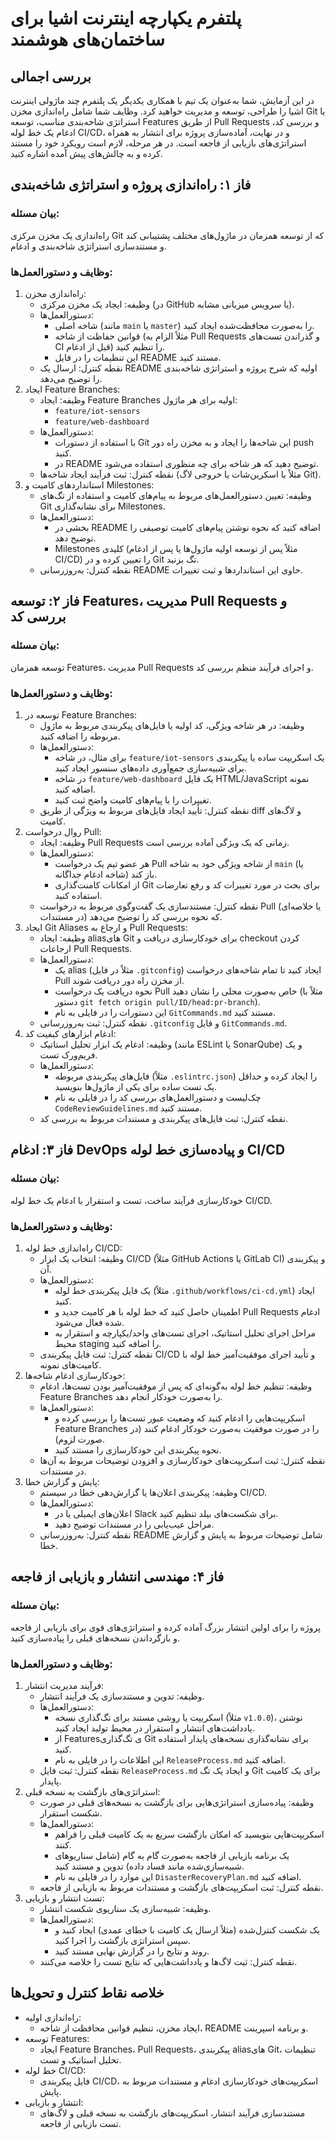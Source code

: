 # پلتفرم یکپارچه اینترنت اشیا برای ساختمان‌های هوشمند


## بررسی اجمالی

در این آزمایش، شما به‌عنوان یک تیم با همکاری یکدیگر یک پلتفرم چند ماژولی اینترنت اشیا را طراحی، توسعه و مدیریت خواهید کرد. وظایف شما شامل راه‌اندازی مخزن Git با استراتژی شاخه‌بندی مناسب، توسعه Features از طریق Pull Requests و بررسی کد، ادغام یک خط لوله CI/CD، و در نهایت، آماده‌سازی پروژه برای انتشار به همراه استراتژی‌های بازیابی از فاجعه است. در هر مرحله، لازم است رویکرد خود را مستند کرده و به چالش‌های پیش آمده اشاره کنید.


## فاز ۱: راه‌اندازی پروژه و استراتژی شاخه‌بندی

### بیان مسئله:
راه‌اندازی یک مخزن مرکزی Git که از توسعه همزمان در ماژول‌های مختلف پشتیبانی کند و مستندسازی استراتژی شاخه‌بندی و ادغام.

### وظایف و دستورالعمل‌ها:

1. راه‌اندازی مخزن:
   - وظیفه: ایجاد یک مخزن مرکزی (در GitHub یا سرویس میزبانی مشابه).
   - دستورالعمل‌ها:
     - شاخه اصلی (مانند `main` یا `master`) را به‌صورت محافظت‌شده ایجاد کنید.
     - قوانین حفاظت از شاخه (مثلاً الزام به Pull Requests و گذراندن تست‌های CI قبل از ادغام) را تنظیم کنید.
     - این تنظیمات را در فایل README مستند کنید.
   - نقطه کنترل: ارسال یک README اولیه که شرح پروژه و استراتژی شاخه‌بندی را توضیح می‌دهد.
2. ایجاد Feature Branches:
   - وظیفه: ایجاد Feature Branches اولیه برای هر ماژول:
     - `feature/iot-sensors`
     - `feature/web-dashboard`
   - دستورالعمل‌ها:
     - با استفاده از دستورات Git این شاخه‌ها را ایجاد و به مخزن راه دور push کنید.
     - در README توضیح دهید که هر شاخه برای چه منظوری استفاده می‌شود.
   - نقطه کنترل: ثبت فرآیند ایجاد شاخه‌ها (مثلاً با اسکرین‌شات یا خروجی لاگ Git).
3. استانداردهای کامیت و Milestones:
   - وظیفه: تعیین دستورالعمل‌های مربوط به پیام‌های کامیت و استفاده از تگ‌های Git برای نشانه‌گذاری Milestones.
   - دستورالعمل‌ها:
     - بخشی در README اضافه کنید که نحوه نوشتن پیام‌های کامیت توصیفی را توضیح دهد.
     - Milestones کلیدی (مثلاً پس از توسعه اولیه ماژول‌ها یا پس از ادغام CI/CD) را تعیین کرده و در Git تگ بزنید.
   - نقطه کنترل: به‌روزرسانی README حاوی این استانداردها و ثبت تغییرات.


## فاز ۲: توسعه Features، مدیریت Pull Requests و بررسی کد

### بیان مسئله:
توسعه همزمان Features، مدیریت Pull Requests و اجرای فرآیند منظم بررسی کد.

### وظایف و دستورالعمل‌ها:

1. توسعه در Feature Branches:
   - وظیفه: در هر شاخه ویژگی، کد اولیه یا فایل‌های پیکربندی مربوط به ماژول مربوطه را اضافه کنید.
   - دستورالعمل‌ها:
     - برای مثال، در شاخه `feature/iot-sensors` یک اسکریپت ساده یا پیکربندی برای شبیه‌سازی جمع‌آوری داده‌های سنسور ایجاد کنید.
     - در شاخه `feature/web-dashboard` یک فایل HTML/JavaScript نمونه اضافه کنید.
     - تغییرات را با پیام‌های کامیت واضح ثبت کنید.
   - نقطه کنترل: تأیید ایجاد فایل‌های مربوط به ویژگی از طریق diff و لاگ‌های کامیت.
2. روال درخواست Pull:
   - وظیفه: ایجاد Pull Requests زمانی که یک ویژگی آماده بررسی است.
   - دستورالعمل‌ها:
     - هر عضو تیم یک درخواست Pull از شاخه ویژگی خود به شاخه `main` (یا شاخه ادغام جداگانه) باز کند.
     - از امکانات کامنت‌گذاری Git برای بحث در مورد تغییرات کد و رفع تعارضات استفاده کنید.
   - نقطه کنترل: مستندسازی یک گفت‌وگوی مربوط به درخواست Pull (یا خلاصه‌ای در مستندات) که نحوه بررسی کد را توضیح می‌دهد.
3. ایجاد Git Aliases و ارجاع به Pull Requests:
   - وظیفه: ایجاد aliasهای Git برای خودکارسازی دریافت و checkout کردن ارجاعات Pull Requests.
   - دستورالعمل‌ها:
     - یک alias (مثلاً در فایل `.gitconfig`) ایجاد کنید تا تمام شاخه‌های درخواست Pull از مخزن راه دور دریافت شوند.
     - نحوه دریافت یک درخواست Pull خاص به‌صورت محلی را نشان دهید (مثلاً با دستور `git fetch origin pull/ID/head:pr-branch`).
     - این دستورات را در فایلی به نام `GitCommands.md` مستند کنید.
   - نقطه کنترل: ثبت به‌روزرسانی `.gitconfig` و فایل `GitCommands.md`.
4. ادغام ابزارهای کیفیت کد:
   - وظیفه: ادغام یک ابزار تحلیل استاتیک (مانند ESLint یا SonarQube) و یک فریم‌ورک تست.
   - دستورالعمل‌ها:
     - فایل‌های پیکربندی مربوطه (مثلاً `.eslintrc.json`) را ایجاد کرده و حداقل یک تست ساده برای یکی از ماژول‌ها بنویسید.
     - چک‌لیست و دستورالعمل‌های بررسی کد را در فایلی به نام `CodeReviewGuidelines.md` مستند کنید.
   - نقطه کنترل: ثبت فایل‌های پیکربندی و مستندات مربوط به بررسی کد.



## فاز ۳: ادغام DevOps و پیاده‌سازی خط لوله CI/CD

### بیان مسئله:
خودکارسازی فرآیند ساخت، تست و استقرار با ادغام یک خط لوله CI/CD.

### وظایف و دستورالعمل‌ها:

1. راه‌اندازی خط لوله CI/CD:
   - وظیفه: انتخاب یک ابزار CI/CD (مثلاً GitHub Actions یا GitLab CI) و پیکربندی آن.
   - دستورالعمل‌ها:
     - یک فایل پیکربندی خط لوله (مثلاً `.github/workflows/ci-cd.yml`) ایجاد کنید.
     - اطمینان حاصل کنید که خط لوله با هر کامیت جدید و Pull Requests ادغام شده فعال می‌شود.
     - مراحل اجرای تحلیل استاتیک، اجرای تست‌های واحد/یکپارچه و استقرار به محیط staging را اضافه کنید.
   - نقطه کنترل: ثبت فایل پیکربندی CI/CD و تأیید اجرای موفقیت‌آمیز خط لوله با کامیت‌های نمونه.
2. خودکارسازی ادغام شاخه‌ها:
   - وظیفه: تنظیم خط لوله به‌گونه‌ای که پس از موفقیت‌آمیز بودن تست‌ها، ادغام Feature Branches را به‌صورت خودکار انجام دهد.
   - دستورالعمل‌ها:
     - اسکریپت‌هایی را ادغام کنید که وضعیت عبور تست‌ها را بررسی کرده و Feature Branches را در صورت موفقیت به‌صورت خودکار ادغام کنند (در صورت لزوم).
     - نحوه پیکربندی این خودکارسازی را مستند کنید.
   - نقطه کنترل: ثبت اسکریپت‌های خودکارسازی و افزودن توضیحات مربوط به آن‌ها در مستندات.
3. پایش و گزارش خطا:
   - وظیفه: پیکربندی اعلان‌ها یا گزارش‌دهی خطا در سیستم CI/CD.
   - دستورالعمل‌ها:
     - اعلان‌های ایمیلی یا در Slack برای شکست‌های بیلد تنظیم کنید.
     - مراحل عیب‌یابی را در مستندات توضیح دهید.
   - نقطه کنترل: به‌روزرسانی README شامل توضیحات مربوط به پایش و گزارش خطا.



## فاز ۴: مهندسی انتشار و بازیابی از فاجعه

### بیان مسئله:
پروژه را برای اولین انتشار بزرگ آماده کرده و استراتژی‌های قوی برای بازیابی از فاجعه و بازگرداندن نسخه‌های قبلی را پیاده‌سازی کنید.

### وظایف و دستورالعمل‌ها:

1. فرآیند مدیریت انتشار:
   - وظیفه: تدوین و مستندسازی یک فرآیند انتشار.
   - دستورالعمل‌ها:
     - اسکریپت یا روشی مستند برای تگ‌گذاری نسخه (مثلاً `v1.0.0`)، نوشتن یادداشت‌های انتشار و استقرار در محیط تولید ایجاد کنید.
     - از Featuresی تگ‌گذاری Git برای نشانه‌گذاری نسخه‌های پایدار استفاده کنید.
     - این اطلاعات را در فایلی به نام `ReleaseProcess.md` اضافه کنید.
   - نقطه کنترل: ثبت فایل `ReleaseProcess.md` و ایجاد یک تگ Git برای یک کامیت پایدار.
2. استراتژی‌های بازگشت به نسخه قبلی:
   - وظیفه: پیاده‌سازی استراتژی‌هایی برای بازگشت به نسخه‌های قبلی در صورت شکست استقرار.
   - دستورالعمل‌ها:
     - اسکریپت‌هایی بنویسید که امکان بازگشت سریع به یک کامیت قبلی را فراهم کنند.
     - یک برنامه بازیابی از فاجعه به‌صورت گام به گام (شامل سناریوهای شبیه‌سازی‌شده مانند فساد داده) تدوین و مستند کنید.
     - این موارد را در فایلی به نام `DisasterRecoveryPlan.md` اضافه کنید.
   - نقطه کنترل: ثبت اسکریپت‌های بازگشت و مستندات مربوط به بازیابی از فاجعه.
3. تست انتشار و بازیابی:
   - وظیفه: شبیه‌سازی یک سناریوی شکست انتشار.
   - دستورالعمل‌ها:
     - یک شکست کنترل‌شده (مثلاً ارسال یک کامیت با خطای عمدی) ایجاد کنید و سپس استراتژی بازگشت را اجرا کنید.
     - روند و نتایج را در گزارش نهایی مستند کنید.
   - نقطه کنترل: ثبت لاگ‌ها و یادداشت‌هایی که نتایج تست را خلاصه می‌کنند.



## خلاصه نقاط کنترل و تحویل‌ها

- راه‌اندازی اولیه:  
  - ایجاد مخزن، تنظیم قوانین محافظت از شاخه، README و برنامه اسپرینت.
- توسعه Features:  
  - ایجاد Feature Branches، Pull Requests، پیکربندی aliasهای Git، تنظیمات تحلیل استاتیک و تست.
- خط لوله CI/CD:  
  - فایل پیکربندی CI/CD، اسکریپت‌های خودکارسازی ادغام و مستندات مربوط به پایش.
- انتشار و بازیابی:  
  - مستندسازی فرآیند انتشار، اسکریپت‌های بازگشت به نسخه قبلی و لاگ‌های تست بازیابی از فاجعه.